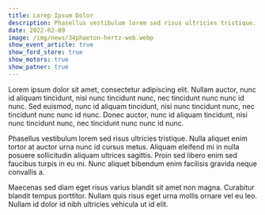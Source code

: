 ```yaml
---
title: Lorep Ipsum Dolor
description: Phasellus vestibulum lorem sed risus ultricies tristique.
date: 2022-02-09
image: /img/news/34phaeton-hertz-web.webp
show_event_article: true
show_ford_store: true
show_motors: true
show_patner: true
---
```


Lorem ipsum dolor sit amet, consectetur adipiscing elit. Nullam auctor, nunc id aliquam tincidunt, nisi nunc tincidunt nunc, nec tincidunt nunc nunc id nunc. Sed euismod, nunc id aliquam tincidunt, nisi nunc tincidunt nunc, nec tincidunt nunc nunc id nunc. Donec auctor, nunc id aliquam tincidunt, nisi nunc tincidunt nunc, nec tincidunt nunc nunc id nunc.

Phasellus vestibulum lorem sed risus ultricies tristique. Nulla aliquet enim tortor at auctor urna nunc id cursus metus. Aliquam eleifend mi in nulla posuere sollicitudin aliquam ultrices sagittis. Proin sed libero enim sed faucibus turpis in eu mi. Nunc aliquet bibendum enim facilisis gravida neque convallis a.

Maecenas sed diam eget risus varius blandit sit amet non magna. Curabitur blandit tempus porttitor. Nullam quis risus eget urna mollis ornare vel eu leo. Nullam id dolor id nibh ultricies vehicula ut id elit.

